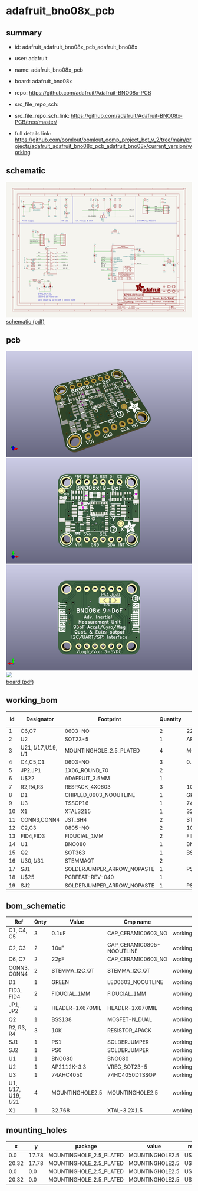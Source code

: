 # adafruit_bno08x_pcb
 
## summary 
* id: adafruit_adafruit_bno08x_pcb_adafruit_bno08x
* user: adafruit
* name: adafruit_bno08x_pcb
* board: adafruit_bno08x
* repo: https://github.com/adafruit/Adafruit-BNO08x-PCB



* src_file_repo_sch: 
* src_file_repo_sch_link: https://github.com/adafruit/Adafruit-BNO08x-PCB/tree/master/
* full details link: https://github.com/oomlout/oomlout_oomp_project_bot_v_2/tree/main/projects/adafruit_adafruit_bno08x_pcb_adafruit_bno08x/current_version/working  

## schematic  
![](working_schematic_600.png)  
[schematic (pdf)](working_schematic.pdf) 






















## pcb  
![](working_3d_600.png) 
![](working_3d_front_600.png)  
![](working_3d_back_600.png)  
![](working_600.png)  
[board (pdf)](working.pdf)  

## working_bom
| Id | Designator | Footprint | Quantity | Designation | Supplier and ref |  | None | 
| --- | --- | --- | --- | --- | --- | --- | --- | 
| 1 | C6,C7 | 0603-NO | 2 | 22pF |  |  | [''] | 
| 2 | U2 | SOT23-5 | 1 | AP2112K-3.3 |  |  | [''] | 
| 3 | U$21,U$17,U$19,U$1 | MOUNTINGHOLE_2.5_PLATED | 4 | MOUNTINGHOLE2.5 |  |  | [''] | 
| 4 | C4,C5,C1 | 0603-NO | 3 | 0.1uF |  |  | [''] | 
| 5 | JP2,JP1 | 1X06_ROUND_70 | 2 |  |  |  | [''] | 
| 6 | U$22 | ADAFRUIT_3.5MM | 1 |  |  |  | [''] | 
| 7 | R2,R4,R3 | RESPACK_4X0603 | 3 | 10K |  |  | [''] | 
| 8 | D1 | CHIPLED_0603_NOOUTLINE | 1 | GREEN |  |  | [''] | 
| 9 | U3 | TSSOP16 | 1 | 74AHC4050 |  |  | [''] | 
| 10 | X1 | XTAL3215 | 1 | 32.768 |  |  | [''] | 
| 11 | CONN3,CONN4 | JST_SH4 | 2 | STEMMA_I2C_QT |  |  | [''] | 
| 12 | C2,C3 | 0805-NO | 2 | 10uF |  |  | [''] | 
| 13 | FID4,FID3 | FIDUCIAL_1MM | 2 | FIDUCIAL_1MM |  |  | [''] | 
| 14 | U1 | BNO080 | 1 | BNO080 |  |  | [''] | 
| 15 | Q2 | SOT363 | 1 | BSS138 |  |  | [''] | 
| 16 | U$30,U$31 | STEMMAQT | 2 |  |  |  | [''] | 
| 17 | SJ1 | SOLDERJUMPER_ARROW_NOPASTE | 1 | PS1 |  |  | [''] | 
| 18 | U$25 | PCBFEAT-REV-040 | 1 |  |  |  | [''] | 
| 19 | SJ2 | SOLDERJUMPER_ARROW_NOPASTE | 1 | PS0 |  |  | [''] | 


## bom_schematic
| Ref | Qnty | Value | Cmp name | Footprint | Description | Vendor | DNP | 
| --- | --- | --- | --- | --- | --- | --- | --- | 
| C1, C4, C5 | 3 | 0.1uF | CAP_CERAMIC0603_NO | working:0603-NO |  |  |  | 
| C2, C3 | 2 | 10uF | CAP_CERAMIC0805-NOOUTLINE | working:0805-NO |  |  |  | 
| C6, C7 | 2 | 22pF | CAP_CERAMIC0603_NO | working:0603-NO |  |  |  | 
| CONN3, CONN4 | 2 | STEMMA_I2C_QT | STEMMA_I2C_QT | working:JST_SH4 |  |  |  | 
| D1 | 1 | GREEN | LED0603_NOOUTLINE | working:CHIPLED_0603_NOOUTLINE |  |  |  | 
| FID3, FID4 | 2 | FIDUCIAL_1MM | FIDUCIAL_1MM | working:FIDUCIAL_1MM |  |  |  | 
| JP1, JP2 | 2 | HEADER-1X670MIL | HEADER-1X670MIL | working:1X06_ROUND_70 |  |  |  | 
| Q2 | 1 | BSS138 | MOSFET-N_DUAL | working:SOT363 |  |  |  | 
| R2, R3, R4 | 3 | 10K | RESISTOR_4PACK | working:RESPACK_4X0603 |  |  |  | 
| SJ1 | 1 | PS1 | SOLDERJUMPER | working:SOLDERJUMPER_ARROW_NOPASTE |  |  |  | 
| SJ2 | 1 | PS0 | SOLDERJUMPER | working:SOLDERJUMPER_ARROW_NOPASTE |  |  |  | 
| U1 | 1 | BNO080 | BNO080 | working:BNO080 |  |  |  | 
| U2 | 1 | AP2112K-3.3 | VREG_SOT23-5 | working:SOT23-5 |  |  |  | 
| U3 | 1 | 74AHC4050 | 74HC4050DTSSOP | working:TSSOP16 |  |  |  | 
| U$1, U$17, U$19, U$21 | 4 | MOUNTINGHOLE2.5 | MOUNTINGHOLE2.5 | working:MOUNTINGHOLE_2.5_PLATED |  |  |  | 
| X1 | 1 | 32.768 | XTAL-3.2X1.5 | working:XTAL3215 |  |  |  | 


## mounting_holes
| x | y | package | value | ref | size | 
| --- | --- | --- | --- | --- | --- | 
| 0.0 | 17.78 | MOUNTINGHOLE_2.5_PLATED | MOUNTINGHOLE2.5 | U$1 | m3 | 
| 20.32 | 17.78 | MOUNTINGHOLE_2.5_PLATED | MOUNTINGHOLE2.5 | U$17 | m3 | 
| 0.0 | 0.0 | MOUNTINGHOLE_2.5_PLATED | MOUNTINGHOLE2.5 | U$19 | m3 | 
| 20.32 | 0.0 | MOUNTINGHOLE_2.5_PLATED | MOUNTINGHOLE2.5 | U$21 | m3 | 



